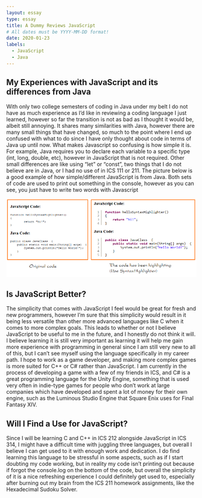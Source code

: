 ```yaml
---
layout: essay
type: essay
title: A Dummy Reviews JavaScript
# All dates must be YYYY-MM-DD format!
date: 2020-01-23
labels:
  - JavaScript
  - Java
---
```


## My Experiences with JavaScript and its differences from Java
With only two college semesters of coding in Java under my belt I do not have as much experience as I’d like in reviewing a coding language I just learned, however so far the transition is not as bad as I thought it would be, albeit still annoying. It shares many similarities with Java, however there are many small things that have changed, so much to the point where I end up confused with what to do since I have only thought about code in terms of Java up until now. What makes Javascript so confusing is how simple it is. For example, Java requires you to declare each variable to a specific type (int, long, double, etc), however in JavaScript that is not required. Other small differences are like using “let” or “const”, two things that I do not believe are in Java, or I had no use of in ICS 111 or 211. The picture below is a good example of how simple/different JavaScript is from Java. Both sets of code are used to print out something in the console, however as you can see, you just have to write two words with Javascript

<img class="ui large right spaced image" src="../images/javacompare.png">

## Is JavaScript Better?
The simplicity that comes with JavaScript I feel would be great for fresh and new programmers, however I’m sure that this simplicity would result in it being less versatile than other more advanced languages like C when it comes to more complex goals. This leads to whether or not I believe JavaScript to be useful to me in the future, and I honestly do not think it will. I believe learning it is still very important as learning it will help me gain more experience with programming in general since I am still very new to all of this, but I can’t see myself using the language specifically in my career path. I hope to work as a game developer, and making more complex games is more suited for C++ or C# rather than JavaScript. I am currently in the process of developing a game with a few of my friends in ICS, and C# is a great programming language for the Unity Engine, something that is used very often in indie-type games for people who don’t work at large companies which have developed and spent a lot of money for their own engine, such as the Luminous Studio Engine that Square Enix uses for Final Fantasy XIV.

## Will I Find a Use for JavaScript?
Since I will be learning C and C++ in ICS 212 alongside JavaScript in ICS 314, I might have a difficult time with juggling three languages, but overall I believe I can get used to it with enough work and dedication. I do find learning this language to be stressful in some aspects, such as if I start doubting my code working, but in reality my code isn’t printing out because if forgot the console.log on the bottom of the code, but overall the simplicity of it is a nice refreshing experience I could definitely get used to, especially after burning out my brain from the ICS 211 homework assignments, like the Hexadecimal Sudoku Solver.
